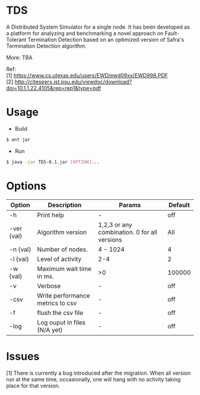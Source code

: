 # TDS
A Distributed System Simulator for a single node. It has been developed as a platform for analyzing and benchmarking a novel approach on Fault-Tolerant Termination Detection based on an optimized  version of Safra's Termination Detection algorithm. 

More: TBA

Ref:<br/>
[1] https://www.cs.utexas.edu/users/EWD/ewd09xx/EWD998.PDF<br/>
[2] http://citeseerx.ist.psu.edu/viewdoc/download?doi=10.1.1.22.4105&rep=rep1&type=pdf


# Usage 
 - Build
```sh
$ ant jar
```	
 - Run

```sh
$ java -jar TDS-0.1.jar [OPTION]...  
```

# Options

   Option   |                  Description                   | Params                                                  | Default |
------------|------------------------------------------------|---------------------------------------------------------|---------|
 -h 	    | Print help                                     |    -                                                    |off      |
 -ver {val} | Algorithm version                              |1,2,3 or any combination. 0 for all versions |All        |0        |
 -n {val}   | Number of nodes.                               |4 - 1024                                                 |4        |
 -l {val}   | Level of activity                              |2-4                                                      |2        |
 -w {val}   | Maximum wait time in ms.                       |>0                                                       |100000   |
 -v 	    | Verbose                                        |    -                                                    |off      |
 -csv	    | Write performance metrics to csv               |    -                                                    |off      | 
 -f	    | flush the csv file                             |    -                                                    |off      |
 -log	    | Log ouput in files    (N/A yet)                |    -                                                    |off      |


# Issues
[1] There is currently a bug introduced after the migration. When all version run at the same time, occasionally, one will hang with no activity taking place for that version.  
